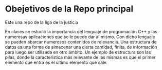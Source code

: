 # Obejetivos de la Repo principal

Este una repo de la liga de la justicia


En clases se estudió la importancia del lenguaje de programación C++ y las 
numerosas aplicaciones que se le puede dar al mismo. Con dicho lenguaje se 
pueden abarcar numerosos contenidos de relevancia.
Una estructura de datos es una forma de almacenar una cierta cantidad, finita, de 
información para luego ser utilizada en otro ámbito. Un ejemplo de estructura son 
las pilas, donde la característica más relevante de las mismas es que el primer 
elemento que entra es el último elemento que sale.


